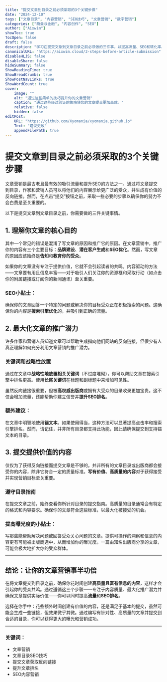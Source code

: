 ```yaml
---
title: "提交文章到目录之前必须采取的3个关键步骤"
date: "2024-12-10"
tags: ["文章目录", "内容营销", "SEO技巧", "文章营销", "数字营销"]
categories: ["商业与金融", "内容创作", "SEO"]
author: ["Aixwim"]
showToc: true
TocOpen: false
draft: false
description: "学习在提交文章到文章目录之前必须做的三件事，以提高流量、SEO和转化率。"
canonicalURL: "https://aixwim.cloud/3-steps-before-article-submission"
disableHLJS: false
disableShare: false
hideSummary: false
ShowReadingTime: true
ShowBreadCrumbs: true
ShowPostNavLinks: true
ShowWordCount: true
cover:
    image: ""
    alt: "通过这些简单的技巧提升你的文章营销"
    caption: "通过这些经过验证的策略使您的文章提交更加高效。"
    relative: false
    hidden: false
editPost:
    URL: "https://github.com/Xyomania/xyomania.github.io"
    Text: "建议更改"
    appendFilePath: true
---
```


# 提交文章到目录之前必须采取的3个关键步骤

文章营销是最古老且最有效的吸引流量和提升SEO的方法之一。通过将文章提交到目录，作家和营销人员可以将他们的内容展示给更广泛的受众，并生成有价值的反向链接。然而，在点击“提交”按钮之前，采取一些必要的步骤以确保你的努力不会白费是至关重要的。

以下是提交文章到文章目录之前，你需要做的三件关键事情。

## 1. 理解你文章的核心目的

其中一个常见的错误是混淆了写文章的原因和推广它的原因。在文章营销中，推广你的内容有三个主要目标：**品牌建设**、**潜在客户生成**和**SEO优化**。然而，写文章的原因应该始终是**告知**和**教育你的受众**。

如果你的文章没有专注于提供价值，它就不会引起读者的共鸣。内容驱动的方法——文章要有用且信息丰富——对于吸引人们关注你的资源框和采取行动（如点击你的附属链接或订阅你的新闻通讯）至关重要。

### SEO小贴士：
确保你的文章回答一个特定的问题或解决你的目标受众正在积极搜索的问题。这确保你的内容是**搜索引擎优化**的，并吸引到正确的流量。

## 2. 最大化文章的推广潜力

许多作家和营销人员知道文章可以帮助生成指向他们网站的反向链接，但很少有人真正理解如何充分利用文章营销的推广潜力。

### 关键词和战略性放置
通过在文章中**战略性地放置相关关键词**（不过度堆砌），你可以帮助文章在搜索引擎中排名更高。使用**长尾关键词**在标题和副标题中来增加可见性。

虽然反向链接很重要，但被**高权威出版商**或拥有大受众的目录收录更加宝贵。这不仅会增加流量，还能帮助你建立信誉并**提升SEO排名**。

### 额外建议：
在文章中明智地使用**锚文本**。如果使用得当，这种方法可以显著提高点击率和搜索引擎排名。然而，请记住，并非所有目录都支持此功能，因此请确保提交到支持锚文本的目录。

## 3. 提交提供价值的内容

仅仅为了获得反向链接而提交文章是不够的。并非所有的文章目录或出版商都会接受你的内容，除非它符合一定的质量标准。**写有价值、高质量的内容**对于获得接受并实现营销目标至关重要。

### 遵守目录指南
在提交文章之前，始终查看你所针对目录的提交指南。高质量的目录通常会有特定的格式和内容要求。确保你的文章符合这些标准，以最大化被接受的机会。

### 提高曝光度的小贴士：
写那些能帮助解决问题或回答受众关心问题的文章。提供可操作的洞察和信息的内容更有可能被出版商选中，从而增加你的曝光度。一篇由知名出版商分享的文章，可能会极大地扩大你的受众群体。

---

## 结论：让你的文章营销事半功倍

在将文章提交到目录之前，确保你花时间创建**高质量且富有信息的内容**，这样才会引起你的受众共鸣。通过遵循这三个步骤——专注于内容质量、最大化推广潜力并确保文章提供实际价值——你可以同时提高**流量**和**SEO排名**。

选择在你手中：花些额外时间创建有价值的内容，还是满足于基本的提交，虽然可能会生成一些链接，但效果微乎其微。通过编写有针对性、高质量的文章并提交到合适的目录，你可以获得更大的曝光和营销成功。

---

### 关键词：
- 文章营销
- 文章目录SEO技巧
- 提交文章获取反向链接
- 提升文章排名
- SEO内容营销
